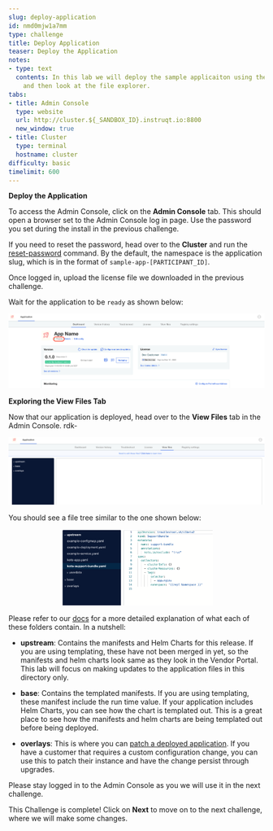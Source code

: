 ```yaml
---
slug: deploy-application
id: nmd0mjw1a7mm
type: challenge
title: Deploy Application
teaser: Deploy the Application
notes:
- type: text
  contents: In this lab we will deploy the sample applicaiton using the Admin Console
    and then look at the file explorer.
tabs:
- title: Admin Console
  type: website
  url: http://cluster.${_SANDBOX_ID}.instruqt.io:8800
  new_window: true
- title: Cluster
  type: terminal
  hostname: cluster
difficulty: basic
timelimit: 600
---
```


**Deploy the Application**

To access the Admin Console, click on the **Admin Console** tab. This should open a browser set to the Admin Console log in page. Use the password you set during the install in the previous challenge.

If you need to reset the password, head over to the **Cluster** and run the [reset-password](https://docs.replicated.com/reference/kots-cli-reset-password) command. By the default, the namespace is the application slug, which is in the format of `sample-app-[PARTICIPANT_ID]`.

Once logged in, upload the license file we downloaded in the previous challenge.

Wait for the application to be `ready` as shown below:

<p align="center"><img src="../assets/rdk-ready-icon.png" width=600></img></p>

**Exploring the View Files Tab**

Now that our application is deployed, head over to the **View Files** tab in the Admin Console.
rdk-

<p align="center"><img src="../assets/rdk-view-files-tab.png" width=600></img></p>

You should see a file tree similar to the one shown below:

<p align="center"><img src="../assets/rdk-tree-view.png" width=300></img></p>

Please refer to our [docs](https://docs.replicated.com/enterprise/updating-patching-with-kustomize#about-the-directory-structure) for a more detailed explanation of what each of these folders contain. In a nutshell:

  * **upstream**: Contains the manifests and Helm Charts for this release. If you are using templating, these have not been merged in yet, so the manifests and helm charts look same as they look in the Vendor Portal. This lab will focus on making updates to the application files in this directory only.

  * **base**: Contains the templated manifests. If you are using templating, these manifest include the run time value. If your application includes Helm Charts, you can see how the chart is templated out. This is a great place to see how the manifests and helm charts are being templated out before being deployed.

  * **overlays**: This is where you can [patch a deployed application](https://docs.replicated.com/enterprise/updating-patching-with-kustomize#patch-an-application). If you have a customer that requires a custom configuration change, you can use this to patch their instance and have the change persist through upgrades.

Please stay logged in to the Admin Console as you we will use it in the next challenge.

This Challenge is complete! Click on **Next** to move on to the next challenge, where we will make some changes.




